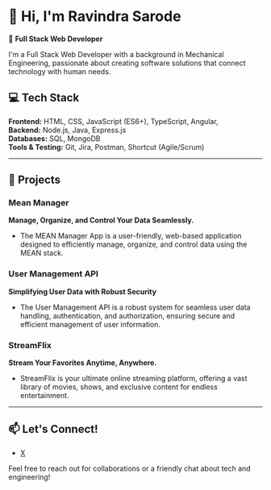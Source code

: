 # 👋 Hi, I'm Ravindra Sarode  
🚀 **Full Stack Web Developer**

I'm a Full Stack Web Developer with a background in Mechanical Engineering, passionate about creating software solutions that connect technology with human needs.

## 💻 Tech Stack  
**Frontend:** HTML, CSS, JavaScript (ES6+), TypeScript, Angular,     
**Backend:** Node.js, Java, Express.js  
**Databases:** SQL, MongoDB  
**Tools & Testing:** Git, Jira, Postman, Shortcut (Agile/Scrum)  

---

## 🌟 Projects  

### **Mean Manager**  
**Manage, Organize, and Control Your Data Seamlessly.**  
- The MEAN Manager App is a user-friendly, web-based application designed to efficiently manage, organize, and control data using the MEAN stack.

### **User Management API**  
**Simplifying User Data with Robust Security**  
- The User Management API is a robust system for seamless user data handling, authentication, and authorization, ensuring secure and efficient management of user information.

### **StreamFlix**  
**Stream Your Favorites Anytime, Anywhere.**  
- StreamFlix is your ultimate online streaming platform, offering a vast library of movies, shows, and exclusive content for endless entertainment.

---

## 📫 Let's Connect!  
- [X](#)  

Feel free to reach out for collaborations or a friendly chat about tech and engineering!
